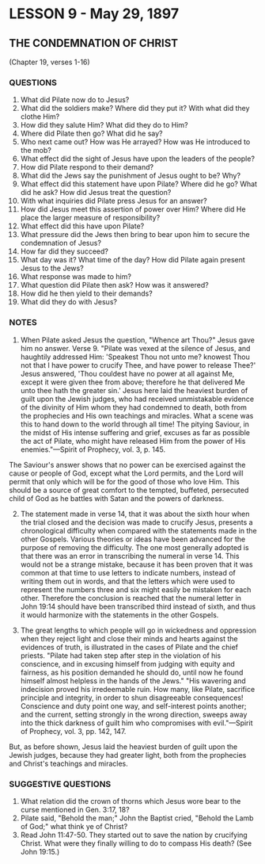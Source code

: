 # LESSON 9 - May 29, 1897
## THE CONDEMNATION OF CHRIST
(Chapter 19, verses 1-16)

### QUESTIONS

1. What did Pilate now do to Jesus?
2. What did the soldiers make? Where did they put it? With what did they clothe Him?
3. How did they salute Him? What did they do to Him?
4. Where did Pilate then go? What did he say?
5. Who next came out? How was He arrayed? How was He introduced to the mob?
6. What effect did the sight of Jesus have upon the leaders of the people?
7. How did Pilate respond to their demand?
8. What did the Jews say the punishment of Jesus ought to be? Why?
9. What effect did this statement have upon Pilate? Where did he go? What did he ask? How did Jesus treat the question?
10. With what inquiries did Pilate press Jesus for an answer?
11. How did Jesus meet this assertion of power over Him? Where did He place the larger measure of responsibility?
12. What effect did this have upon Pilate?
13. What pressure did the Jews then bring to bear upon him to secure the condemnation of Jesus?
14. How far did they succeed?
15. What day was it? What time of the day? How did Pilate again present Jesus to the Jews?
16. What response was made to him?
17. What question did Pilate then ask? How was it answered?
18. How did he then yield to their demands?
19. What did they do with Jesus?

### NOTES

1. When Pilate asked Jesus the question, "Whence art Thou?" Jesus gave him no answer. Verse 9. "Pilate was vexed at the silence of Jesus, and haughtily addressed Him: 'Speakest Thou not unto me? knowest Thou not that I have power to crucify Thee, and have power to release Thee?' Jesus answered, 'Thou couldest have no power at all against Me, except it were given thee from above; therefore he that delivered Me unto thee hath the greater sin.' Jesus here laid the heaviest burden of guilt upon the Jewish judges, who had received unmistakable evidence of the divinity of Him whom they had condemned to death, both from the prophecies and His own teachings and miracles. What a scene was this to hand down to the world through all time! The pitying Saviour, in the midst of His intense suffering and grief, excuses as far as possible the act of Pilate, who might have released Him from the power of His enemies."—Spirit of Prophecy, vol. 3, p. 145.

The Saviour's answer shows that no power can be exercised against the cause or people of God, except what the Lord permits, and the Lord will permit that only which will be for the good of those who love Him. This should be a source of great comfort to the tempted, buffeted, persecuted child of God as he battles with Satan and the powers of darkness.

2. The statement made in verse 14, that it was about the sixth hour when the trial closed and the decision was made to crucify Jesus, presents a chronological difficulty when compared with the statements made in the other Gospels. Various theories or ideas have been advanced for the purpose of removing the difficulty. The one most generally adopted is that there was an error in transcribing the numeral in verse 14. This would not be a strange mistake, because it has been proven that it was common at that time to use letters to indicate numbers, instead of writing them out in words, and that the letters which were used to represent the numbers three and six might easily be mistaken for each other. Therefore the conclusion is reached that the numeral letter in John 19:14 should have been transcribed third instead of sixth, and thus it would harmonize with the statements in the other Gospels.

3. The great lengths to which people will go in wickedness and oppression when they reject light and close their minds and hearts against the evidences of truth, is illustrated in the cases of Pilate and the chief priests. "Pilate had taken step after step in the violation of his conscience, and in excusing himself from judging with equity and fairness, as his position demanded he should do, until now he found himself almost helpless in the hands of the Jews." "His wavering and indecision proved his irredeemable ruin. How many, like Pilate, sacrifice principle and integrity, in order to shun disagreeable consequences! Conscience and duty point one way, and self-interest points another; and the current, setting strongly in the wrong direction, sweeps away into the thick darkness of guilt him who compromises with evil."—Spirit of Prophecy, vol. 3, pp. 142, 147.

But, as before shown, Jesus laid the heaviest burden of guilt upon the Jewish judges, because they had greater light, both from the prophecies and Christ's teachings and miracles.

### SUGGESTIVE QUESTIONS

1. What relation did the crown of thorns which Jesus wore bear to the curse mentioned in Gen. 3:17, 18?
2. Pilate said, "Behold the man;" John the Baptist cried, "Behold the Lamb of God;" what think ye of Christ?
3. Read John 11:47-50. They started out to save the nation by crucifying Christ. What were they finally willing to do to compass His death? (See John 19:15.)